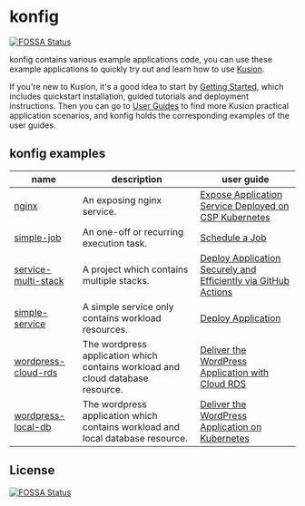 # konfig
[![FOSSA Status](https://app.fossa.com/api/projects/git%2Bgithub.com%2FKusionStack%2Fkonfig.svg?type=shield)](https://app.fossa.com/projects/git%2Bgithub.com%2FKusionStack%2Fkonfig?ref=badge_shield)


konfig contains various example applications code, you can use these example applications to quickly try out and learn how to use [Kusion](https://github.com/KusionStack/kusion).

If you're new to Kusion, it's a good idea to start by [Getting Started](https://www.kusionstack.io/docs/kusion/getting-started/install-kusion), which includes quickstart installation, guided tutorials and deployment instructions. Then you can go to [User Guides](https://www.kusionstack.io/docs) to find more Kusion practical application scenarios, and konfig holds the corresponding examples of the user guides.

## konfig examples

| name                                               | description                                                                    |user guide|
|----------------------------------------------------|--------------------------------------------------------------------------------|----------|
| [nginx](example/nginx)                             | An exposing nginx service.                                                     |[Expose Application Service Deployed on CSP Kubernetes](https://www.kusionstack.io/docs/kusion/user-guides/cloud-resources/expose-service)|
| [simple-job](example/simple-job)                   | An one-off or recurring execution task.                                        |[Schedule a Job](https://www.kusionstack.io/docs/kusion/user-guides/working-with-k8s/job)|
| [service-multi-stack](example/service-multi-stack) | A project which contains multiple stacks.                                      |[Deploy Application Securely and Efficiently via GitHub Actions](https://www.kusionstack.io/docs/kusion/user-guides/github-actions/deploy-application-via-github-actions)|
| [simple-service](example/simple-service)           | A simple service only contains workload resources.                             |[Deploy Application](https://www.kusionstack.io/docs/kusion/user-guides/working-with-k8s/deploy-application)|
| [wordpress-cloud-rds](example/wordpress-cloud-rds) | The wordpress application which contains workload and cloud database resource. |[Deliver the WordPress Application with Cloud RDS](https://www.kusionstack.io/docs/next/kusion/user-guides/cloud-resources/database)|
| [wordpress-local-db](example/wordpress-lcoal-db)   | The wordpress application which contains workload and local database resource. |[Deliver the WordPress Application on Kubernetes](https://www.kusionstack.io/docs/kusion/getting-started/deliver-wordpress)|


## License
[![FOSSA Status](https://app.fossa.com/api/projects/git%2Bgithub.com%2FKusionStack%2Fkonfig.svg?type=large)](https://app.fossa.com/projects/git%2Bgithub.com%2FKusionStack%2Fkonfig?ref=badge_large)